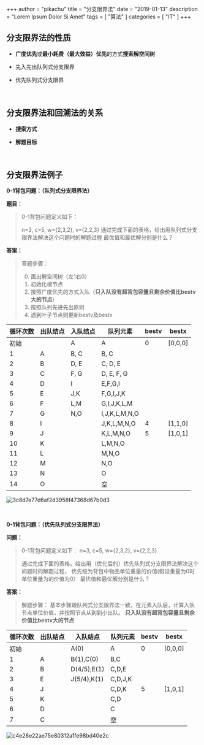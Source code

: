 +++
author = "pikachu"
title = "分支限界法"
date = "2019-01-13"
description = "Lorem Ipsum Dolor Si Amet"
tags = [
	"算法"
]
categories = [
    "IT"
]
+++


## 分支限界法的性质

- **广度优先**或**最小耗费（最大效益）优先**的方式**搜索解空间树**

- 先入先出队列式分支限界

- 优先队列式分支限界

&nbsp;

## 分支限界法和回溯法的关系

- **搜索方式**

- **解题目标**

&nbsp;

## 分支限界法例子

**0-1背包问题：（队列式分支限界法）**

**题目：**

> 0-1背包问题定义如下：
> 
> n=3, c=5, w={2,3,2}, v={2,2,3}
> 通过完成下面的表格，给出用队列式分支限界法解决这个问题时的解题过程
> 最优值和最优解分别是什么？

**答案：**

> 答题步骤：
>
> 0. 画出解空间树（左1右0）
> 1. 初始化根节点
> 2. 按照广度优先的方式入队（**只入队没有超背包容量且剩余价值比bestv大的节点**）
> 3. 按照队列先进先出原则
> 4. 遇到叶子节点则更新bestv及bestx

循环次数 | 出队结点 | 入队结点 | 队列元素 | bestv | bestx
-- | -- | -- | -- | -- | --
初始 |   | A | A | 0 | [0,0,0]
1 | A | B, C | B, C |   |  
2 | B | D, E | C, D, E |   |  
3 | C | F, G | D, E, F, G |   |  
4 | D | I | E,F,G,I |   |  
5 | E | J,K | F,G,I,J,K |   |  
6 | F | L,M | G,I,J,K,L,M |   |  
7 | G | N,O | I,J,K,L,M,N,O |   |  
8 | I |   | J,K,L,M,N,O | 4 | [1,1,0]
9 | J |   | K,L,M,N,O | 5 | [1,0,1]
10 | K |   | L,M,N,O |   |  
11 | L |   | M,N,O |   |  
12 | M |   | N,O |   |  
13 | N |   | O |   |  
14 | O |   | 空 |   |  

![3c8d7e77d6af2d3958f47368d67b0d3](https://user-images.githubusercontent.com/38284818/51080163-779a6200-1711-11e9-987d-04b3a11f07dd.jpg)

&nbsp;

**0-1背包问题：（优先队列式分支限界法）**

**问题：**

> 0-1背包问题定义如下：
> n=3, c=5, w={2,3,2}, v={2,2,3}
>
> 通过完成下面的表格，给出用（优化后的）优先队列式分支限界法解决这个问题时的解题过程，
> 优先级为背包中物品单位重量的价值(假设重量为0时单位重量为的价值为0）
> 最优值和最优解分别是什么？

**答案：**
> 解题步骤：
> 基本步骤跟队列式分支限界法一致，在元素入队后，计算入队节点单位价值，并按照节点从到到小出队。
> **只入队没有超背包容量且剩余价值比bestv大的节点**

循环次数 | 出队结点 | 入队结点 | 队列元素 | bestv | bestx
-- | -- | -- | -- | -- | --
初始 |   | A(0) | A | 0 | [0,0,0]
1 | A | B(1),C(0) | B,C |   |  
2 | B | D(4/5),E(1) | C,D,E |   |  
3 | E | J(5/4),K(1) | C,D,J,K |   |  
4 | J |   | C,D,K | 5 | [1,0,1]
5 | K |   | C,D |   |  
6 | D |   | C |   |  
7 | C |   | 空 |   |  

![c4e26e22ae75e80312a1fe98bd40e2c](https://user-images.githubusercontent.com/38284818/51080367-56d40b80-1715-11e9-9f82-35098e6e5ed5.jpg)




